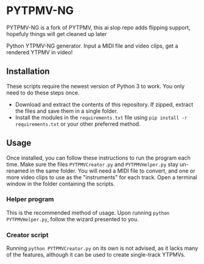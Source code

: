 # PYTPMV-NG

PYTPMV-NG is a fork of PYTPMV, this ai slop repo adds flipping support, hopefuly things will get cleaned up later

Python YTPMV-NG generator. Input a MIDI file and video clips, get a rendered YTPMV in video!

## Installation

These scripts require the newest version of Python 3 to work. You only need to do these steps once.
- Download and extract the contents of this repository. If zipped, extract the files and save them in a single folder.
- Install the modules in the `requirements.txt` file using `pip install -r requirements.txt` or your other preferred method.

## Usage

Once installed, you can follow these instructions to run the program each time. Make sure the files `PYTPMVCreator.py` and `PYTPMVHelper.py` stay un-renamed in the same folder.
You will need a MIDI file to convert, and one or more video clips to use as the "instruments" for each track. Open a terminal window in the folder containing the scripts.

### Helper program

This is the recommended method of usage. Upon running `python PYTPMVHelper.py`, follow the wizard presented to you.

### Creator script

Running `python PYTPMVCreator.py` on its own is not advised, as it lacks many of the features, although it can be used to create single-track YTPMVs.
